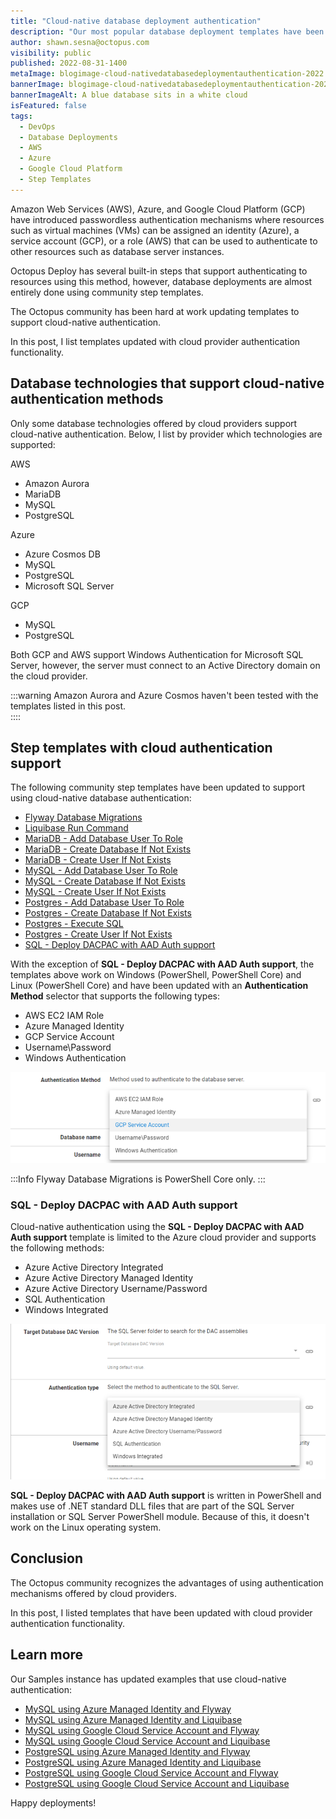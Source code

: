 ```yaml
---
title: "Cloud-native database deployment authentication"
description: "Our most popular database deployment templates have been updated with cloud-native authentication."
author: shawn.sesna@octopus.com
visibility: public
published: 2022-08-31-1400
metaImage: blogimage-cloud-nativedatabasedeploymentauthentication-2022.png
bannerImage: blogimage-cloud-nativedatabasedeploymentauthentication-2022.png
bannerImageAlt: A blue database sits in a white cloud
isFeatured: false
tags: 
  - DevOps
  - Database Deployments
  - AWS
  - Azure
  - Google Cloud Platform
  - Step Templates
---
```


Amazon Web Services (AWS), Azure, and Google Cloud Platform (GCP) have introduced passwordless authentication mechanisms where resources such as virtual machines (VMs) can be assigned an identity (Azure), a service account (GCP), or a role (AWS) that can be used to authenticate to other resources such as database server instances. 

Octopus Deploy has several built-in steps that support authenticating to resources using this method, however, database deployments are almost entirely done using community step templates.  

The Octopus community has been hard at work updating templates to support cloud-native authentication. 

In this post, I list templates updated with cloud provider authentication functionality.

## Database technologies that support cloud-native authentication methods

Only some database technologies offered by cloud providers support cloud-native authentication. Below, I list by provider which technologies are supported:

AWS

- Amazon Aurora
- MariaDB
- MySQL
- PostgreSQL

Azure

- Azure Cosmos DB
- MySQL
- PostgreSQL
- Microsoft SQL Server

GCP

- MySQL
- PostgreSQL

Both GCP and AWS support Windows Authentication for Microsoft SQL Server, however, the server must connect to an Active Directory domain on the cloud provider.

:::warning
Amazon Aurora and Azure Cosmos haven't been tested with the templates listed in this post.  
::::

## Step templates with cloud authentication support

The following community step templates have been updated to support using cloud-native database authentication:

- [Flyway Database Migrations](https://library.octopus.com/step-templates/ccebac39-79a8-4ab4-b55f-19ea570d9ebc/actiontemplate-flyway-database-migrations)
- [Liquibase Run Command](https://library.octopus.com/step-templates/36df3e84-8501-4f2a-85cc-bd9eb22030d1/actiontemplate-liquibase-run-command)
- [MariaDB - Add Database User To Role](https://library.octopus.com/step-templates/24095ff8-a851-498f-8105-667bd76733eb/actiontemplate-mariadb-add-database-user-to-role)
- [MariaDB - Create Database If Not Exists](https://library.octopus.com/step-templates/2bdfe600-e205-43f9-b174-67ee5d36bf5b/actiontemplate-mariadb-create-database-if-not-exists)
- [MariaDB - Create User If Not Exists](https://library.octopus.com/step-templates/5e41412b-0839-4fa8-b7a1-9360115ef303/actiontemplate-mariadb-create-user-if-not-exists)
- [MySQL - Add Database User To Role](https://library.octopus.com/step-templates/fc7272be-779c-4ef2-8051-0e7271471328/actiontemplate-mysql-add-database-user-to-role)
- [MySQL - Create Database If Not Exists](https://library.octopus.com/step-templates/4a222ac3-ff4b-4328-8778-1c44eebdedde/actiontemplate-mysql-create-database-if-not-exists)
- [MySQL - Create User If Not Exists](https://library.octopus.com/step-templates/d5e87b36-da2b-4771-9394-0dbdc9587dd4/actiontemplate-mysql-create-user-if-not-exists)
- [Postgres - Add Database User To Role](https://library.octopus.com/step-templates/72f8bfaf-14c3-4807-b687-c07738c14ba1/actiontemplate-postgres-add-database-user-to-role)
- [Postgres - Create Database If Not Exists](https://library.octopus.com/step-templates/0a1208c7-4a12-4da1-a60d-2b3197b377c4/actiontemplate-postgres-create-database-if-not-exists)
- [Postgres - Execute SQL](https://library.octopus.com/step-templates/9a9c8c2c-d50e-4dc8-8e7e-b561f6e8fc15/actiontemplate-postgres-execute-sql)
- [Postgres - Create User If Not Exists](https://library.octopus.com/step-templates/6e676055-fb63-450f-9d98-ac99c4a68023/actiontemplate-postgres--create-user-if-not-exists)
- [SQL - Deploy DACPAC with AAD Auth support](https://library.octopus.com/step-templates/ae9d0024-a5aa-4aa8-95a9-cba53c291054/actiontemplate-sql-deploy-dacpac-with-aad-auth-support)

With the exception of **SQL - Deploy DACPAC with AAD Auth support**, the templates above work on Windows (PowerShell, PowerShell Core) and Linux (PowerShell Core) and have been updated with an **Authentication Method** selector that supports the following types:

- AWS EC2 IAM Role
- Azure Managed Identity
- GCP Service Account
- Username\Password
- Windows Authentication

![Authentication Selector](authentication-selector.png)

:::Info
Flyway Database Migrations is PowerShell Core only.
:::

### SQL - Deploy DACPAC with AAD Auth support

Cloud-native authentication using the **SQL - Deploy DACPAC with AAD Auth support** template is limited to the Azure cloud provider and supports the following methods:

- Azure Active Directory Integrated
- Azure Active Directory Managed Identity
- Azure Active Directory Username/Password
- SQL Authentication
- Windows Integrated

![SQL - Deploy DACPAC with AAD Auth support Authentication Selector](dacpac-authentication-selector.png)

**SQL - Deploy DACPAC with AAD Auth support** is written in PowerShell and makes use of .NET standard DLL files that are part of the SQL Server installation or SQL Server PowerShell module.  Because of this, it doesn't work on the Linux operating system.

## Conclusion

The Octopus community recognizes the advantages of using authentication mechanisms offered by cloud providers.  

In this post, I listed templates that have been updated with cloud provider authentication functionality.

## Learn more

Our Samples instance has updated examples that use cloud-native authentication:

- [MySQL using Azure Managed Identity and Flyway](https://samples.octopus.app/app#/Spaces-242/projects/flyway-azure-paas/deployments/process)
- [MySQL using Azure Managed Identity and Liquibase](https://samples.octopus.app/app#/Spaces-242/projects/liquibase-azure-paas/deployments/process)
- [MySQL using Google Cloud Service Account and Flyway](https://samples.octopus.app/app#/Spaces-242/projects/flyway-gcp-service-account/deployments)
- [MySQL using Google Cloud Service Account and Liquibase](https://samples.octopus.app/app#/Spaces-242/projects/liquibase-gcp-service-account/deployments/process)
- [PostgreSQL using Azure Managed Identity and Flyway](https://samples.octopus.app/app#/Spaces-243/projects/flyway-azure-paas/deployments/process)
- [PostgreSQL using Azure Managed Identity and Liquibase](https://samples.octopus.app/app#/Spaces-243/projects/liquibase-azure-paas/deployments/process)
- [PostgreSQL using Google Cloud Service Account and Flyway](https://samples.octopus.app/app#/Spaces-243/projects/flyway-gcp-service-account/deployments/process)
- [PostgreSQL using Google Cloud Service Account and Liquibase](https://samples.octopus.app/app#/Spaces-243/projects/liquibase-gcp-service-account/deployments/process)

Happy deployments! 
